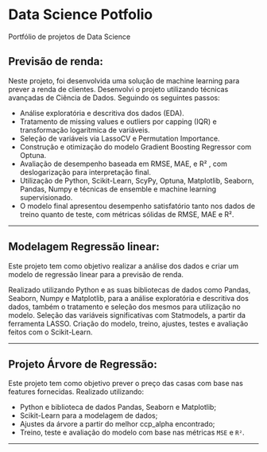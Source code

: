 # Data Science Potfolio
Portfólio de projetos de Data Science
## Previsão de renda:
Neste projeto, foi desenvolvida uma solução de machine learning para prever a renda de clientes. Desenvolvi o projeto utilizando técnicas avançadas de Ciência de Dados. Seguindo os seguintes passos:

- Análise exploratória e descritiva dos dados (EDA).
- Tratamento de missing values e outliers por capping (IQR) e transformação logarítmica de variáveis.
- Seleção de variáveis via LassoCV e Permutation Importance.
- Construção e otimização do modelo Gradient Boosting Regressor com Optuna.
- Avaliação de desempenho baseada em RMSE, MAE, e R² , com deslogarização para interpretação final.
- Utilização de Python, Scikit-Learn, ScyPy, Optuna, Matplotlib, Seaborn, Pandas, Numpy e técnicas de ensemble e machine learning supervisionado.
- O modelo final apresentou desempenho satisfatório tanto nos dados de treino quanto de teste, com métricas sólidas de RMSE, MAE e R².

---

## Modelagem Regressão linear:

Este projeto tem como objetivo realizar a análise dos dados e criar um modelo de regressão linear para a previsão de renda. 

Realizado utilizando Python e as suas bibliotecas de dados como Pandas, Seaborn, Numpy e Matplotlib, para a análise exploratória e descritiva dos dados, também o tratamento e seleção dos mesmos para utilização no modelo. Seleção das variáveis significativas com Statmodels, a partir da ferramenta LASSO. Criação do modelo, treino, ajustes, testes e avaliação feitos com o Scikit-Learn.

---

## Projeto Árvore de Regressão:

Este projeto tem como objetivo prever o preço das casas com base nas features fornecidas. Realizado utilizando:

- Python e biblioteca de dados Pandas, Seaborn e Matplotlib;
- Scikit-Learn para a modelagem de dados;
- Ajustes da árvore a partir do melhor ccp_alpha encontrado;
- Treino, teste e avaliação do modelo com base nas métricas `MSE` e `R²`. 
---

